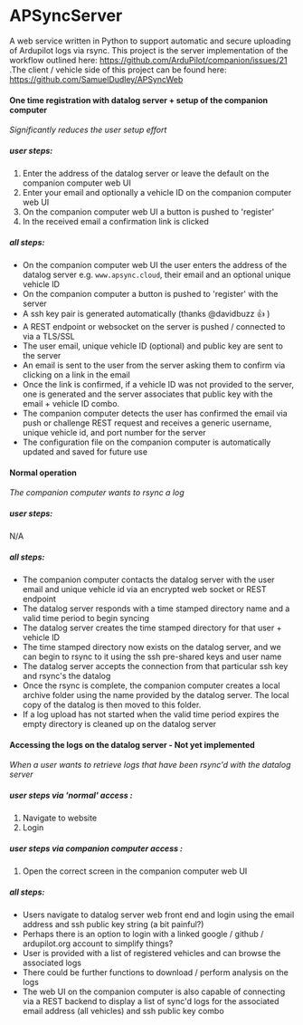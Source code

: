 # APSyncServer
A web service written in Python to support automatic and secure uploading of Ardupilot logs via rsync. This project is the server implementation of the workflow outlined here: https://github.com/ArduPilot/companion/issues/21 .The client / vehicle side of this project can be found here: https://github.com/SamuelDudley/APSyncWeb

#### One time registration with datalog server + setup of the companion computer
_Significantly reduces the user setup effort_
##### _user steps:_
1. Enter the address of the datalog server or leave the default on the companion computer web UI
2. Enter your email and optionally a vehicle ID on the companion computer web UI
2. On the companion computer web UI a button is pushed to 'register'
3. In the received email a confirmation link is clicked
##### _all steps:_
- On the companion computer web UI the user enters the address of the datalog server e.g. `www.apsync.cloud`, their email and an optional unique vehicle ID
- On the companion computer a button is pushed to 'register' with the server
 - A ssh key pair is generated automatically (thanks @davidbuzz :+1: )
 - A REST endpoint or websocket on the server is pushed / connected to via a TLS/SSL
 - The user email, unique vehicle ID (optional) and public key are sent to the server
 - An email is sent to the user from the server asking them to confirm via clicking on a link in the email
 - Once the link is confirmed, if a vehicle ID was not provided to the server, one is generated and the server associates that public key with the email + vehicle ID combo.
 - The companion computer detects the user has confirmed the email via push or challenge REST request and receives a generic username, unique vehicle id, and port number for the server
 - The configuration file on the companion computer is automatically updated and saved for future use

#### Normal operation
_The companion computer wants to rsync a log_
##### _user steps:_
N/A
##### _all steps:_
- The companion computer contacts the datalog server with the user email and unique vehicle id via an encrypted web socket or REST endpoint
- The datalog server responds with a time stamped directory name and a valid time period to begin syncing
- The datalog server creates the time stamped directory for that user + vehicle ID
- The time stamped directory now exists on the datalog server, and we can begin to rsync to it using the ssh pre-shared keys and user name 
- The datalog server accepts the connection from that particular ssh key and rsync's the datalog
- Once the rsync is complete, the companion computer creates a local archive folder using the name provided by the datalog server. The local copy of the datalog is then moved to this folder.
 - If a log upload has not started when the valid time period expires the empty directory is cleaned up on the datalog server

#### Accessing the logs on the datalog server - __Not yet implemented__
_When a user wants to retrieve logs that have been rsync'd with the datalog server_
##### _user steps via 'normal' access :_
1. Navigate to website
2. Login
##### _user steps via  companion computer access :_
1. Open the correct screen in the companion computer web UI
##### _all steps:_
 - Users navigate to datalog server web front end and login using the email address and ssh public key string (a bit painful?)
  -  Perhaps there is an option to login with a linked google / github / ardupilot.org account to simplify things?
 - User is provided with a list of registered vehicles and can browse the associated logs
 - There could be further functions to download / perform analysis on the logs
 - The web UI on the companion computer is also capable of connecting via a REST backend to display a list of sync'd logs for the associated email address (all vehicles) and ssh public key combo
